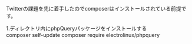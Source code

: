 
Twitterの課題を先に着手したのでcomposerはインストールされている前提です。<br>

1.ディレクトリ内にphpQueryパッケージをインストールする<br>
composer self-update
composer require electrolinux/phpquery
